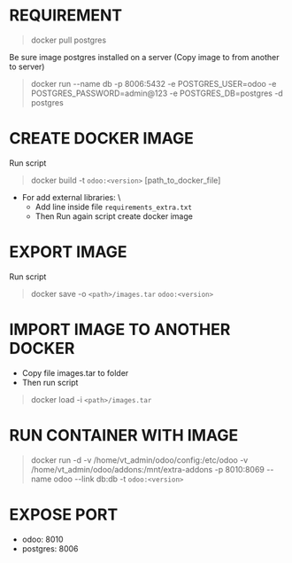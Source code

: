 # REQUIREMENT
> docker pull postgres

Be sure image postgres installed on a server (Copy image to from another to server) 

> docker run --name db -p 8006:5432 -e POSTGRES_USER=odoo -e POSTGRES_PASSWORD=admin@123 -e POSTGRES_DB=postgres -d postgres


# CREATE DOCKER IMAGE
Run script
> docker build -t `odoo:<version>` [path_to_docker_file] 

- For add external libraries: \
    + Add line inside file `requirements_extra.txt`
    + Then Run again script create docker image

# EXPORT IMAGE
Run script
> docker save -o `<path>/images.tar` `odoo:<version>`

# IMPORT IMAGE TO ANOTHER DOCKER
- Copy file images.tar to folder
- Then run script 
> docker load -i `<path>/images.tar`

# RUN CONTAINER WITH IMAGE

> docker run -d -v /home/vt_admin/odoo/config:/etc/odoo -v /home/vt_admin/odoo/addons:/mnt/extra-addons -p 8010:8069 --name odoo --link db:db -t `odoo:<version>`

# EXPOSE PORT
- odoo: 8010
- postgres: 8006